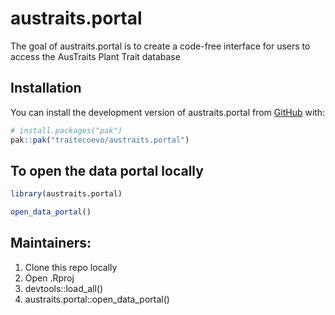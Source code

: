 
<!-- README.md is generated from README.Rmd. Please edit that file -->

# austraits.portal

<!-- badges: start -->
<!-- badges: end -->

The goal of austraits.portal is to create a code-free interface for
users to access the AusTraits Plant Trait database

## Installation

You can install the development version of austraits.portal from
[GitHub](https://github.com/) with:

``` r
# install.packages("pak")
pak::pak("traitecoevo/austraits.portal")
```

## To open the data portal locally 

``` r
library(austraits.portal)

open_data_portal()
```

## Maintainers: 

1. Clone this repo locally
2. Open .Rproj
3. devtools::load_all()
4. austraits.portal::open_data_portal()
